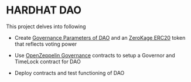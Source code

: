 # HARDHAT DAO 

This project delves into following

 - Create [Governance Parameters of DAO](./contracts/Governance.sol) and an [ZeroKage ERC20](./contracts//ZeroKageToken.sol) token that reflects voting power

 - Use [OpenZeppelin Governance](https://docs.openzeppelin.com/contracts/4.x/api/governance) contracts to setup a Governor and TimeLock contract for DAO 

 - Deploy contracts and test functioning of DAO


 

